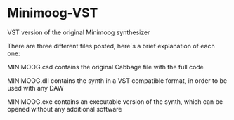 # Minimoog-VST
VST version of the original Minimoog synthesizer


There are three different files posted, here´s a brief explanation of each one:


MINIMOOG.csd contains the original Cabbage file with the full code


MINIMOOG.dll contains the synth in a VST compatible format, in order to be used with any DAW


MINIMOOG.exe contains an executable version of the synth, which can be opened without any additional software
